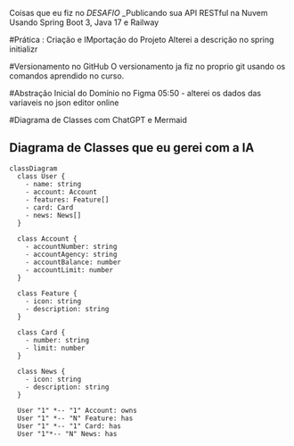Coisas que eu fiz no *DESAFIO* _Publicando sua API RESTful na Nuvem Usando Spring Boot 3, Java 17 e Railway

#Prática : Criação e IMportação do Projeto
Alterei a descrição no spring initializr

#Versionamento no GitHub
O versionamento ja fiz no proprio git usando os comandos aprendido no curso.

#Abstração Inicial do Domínio no Figma
05:50 - alterei os dados das variaveis no json editor online

#Diagrama de Classes com ChatGPT e Mermaid
## Diagrama de Classes que eu gerei com a IA
```mermaid
classDiagram
  class User {
    - name: string
    - account: Account
    - features: Feature[]
    - card: Card
    - news: News[]
  }

  class Account {
    - accountNumber: string
    - accountAgency: string
    - accountBalance: number
    - accountLimit: number
  }

  class Feature {
    - icon: string
    - description: string
  }

  class Card {
    - number: string
    - limit: number
  }

  class News {
    - icon: string
    - description: string
  }

  User "1" *-- "1" Account: owns
  User "1" *-- "N" Feature: has
  User "1" *-- "1" Card: has
  User "1"*-- "N" News: has

```